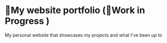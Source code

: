 

# 🌟My website portfolio (🔧Work in Progress )
My personal website that showcases my projects and what I've been up to
